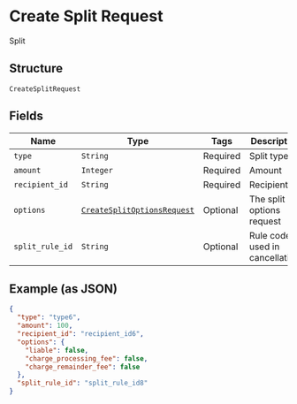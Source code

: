
# Create Split Request

Split

## Structure

`CreateSplitRequest`

## Fields

| Name | Type | Tags | Description |
|  --- | --- | --- | --- |
| `type` | `String` | Required | Split type |
| `amount` | `Integer` | Required | Amount |
| `recipient_id` | `String` | Required | Recipient id |
| `options` | [`CreateSplitOptionsRequest`](../../doc/models/create-split-options-request.md) | Optional | The split options request |
| `split_rule_id` | `String` | Optional | Rule code used in cancellation. |

## Example (as JSON)

```json
{
  "type": "type6",
  "amount": 100,
  "recipient_id": "recipient_id6",
  "options": {
    "liable": false,
    "charge_processing_fee": false,
    "charge_remainder_fee": false
  },
  "split_rule_id": "split_rule_id8"
}
```

